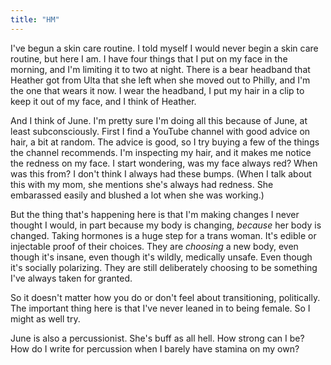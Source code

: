 ```yaml
---
title: "HM"
---
```


I've begun a skin care routine. I told myself I would never begin a skin care routine, but here I am. I have four things that I put on my face in the morning, and I'm limiting it to two at night. There is a bear headband that Heather got from Ulta that she left when she moved out to Philly, and I'm the one that wears it now. I wear the headband, I put my hair in a clip to keep it out of my face, and I think of Heather.

And I think of June. I'm pretty sure I'm doing all this because of June, at least subconsciously. First I find a YouTube channel with good advice on hair, a bit at random. The advice is good, so I try buying a few of the things the channel recommends. I'm inspecting my hair, and it makes me notice the redness on my face. I start wondering, was my face always red? When was this from? I don't think I always had these bumps. (When I talk about this with my mom, she mentions she's always had redness. She embarassed easily and blushed a lot when she was working.)

But the thing that's happening here is that I'm making changes I never thought I would, in part because my body is changing, _because_ her body is changed. Taking hormones is a huge step for a trans woman. It's edible or injectable proof of their choices. They are _choosing_ a new body, even though it's insane, even though it's wildly, medically unsafe. Even though it's socially polarizing. They are still deliberately choosing to be something I've always taken for granted.

So it doesn't matter how you do or don't feel about transitioning, politically. The important thing here is that I've never leaned in to being female. So I might as well try.

June is also a percussionist. She's buff as all hell. How strong can I be? How do I write for percussion when I barely have stamina on my own?
